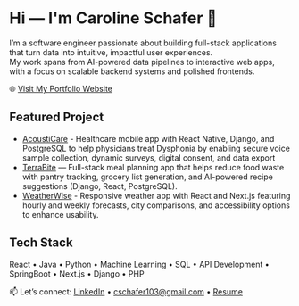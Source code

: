 # Hi — I'm Caroline Schafer 👋
I’m a software engineer passionate about building full-stack applications that turn data into intuitive, impactful user experiences.  
My work spans from AI-powered data pipelines to interactive web apps, with a focus on scalable backend systems and polished frontends.

🌐 [Visit My Portfolio Website](https://caroline-schafer-website.vercel.app/)

## Featured Project
- [AcoustiCare](https://github.com/caroline-schafer103/Acousticare) - Healthcare mobile app with React Native, Django, and PostgreSQL to help physicians treat Dysphonia by enabling secure voice sample collection, dynamic surveys, digital consent, and data export
- [TerraBite](https://github.com/caroline-schafer103/TerraBite#) — Full-stack meal planning app that helps reduce food waste with pantry tracking, grocery list generation, and AI-powered recipe suggestions (Django, React, PostgreSQL).
- [WeatherWise](https://github.com/caroline-schafer103/WeatherWise) - Responsive weather app with React and Next.js featuring hourly and weekly forecasts, city comparisons, and accessibility options to enhance usability.

## Tech Stack
React • Java • Python • Machine Learning • SQL • API Development • SpringBoot • Next.js • Django • PHP

📫 Let’s connect: [LinkedIn](https://www.linkedin.com/in/caroline--schafer) • cschafer103@gmail.com • [Resume](https://caroline-schafer-website.vercel.app/resume)

